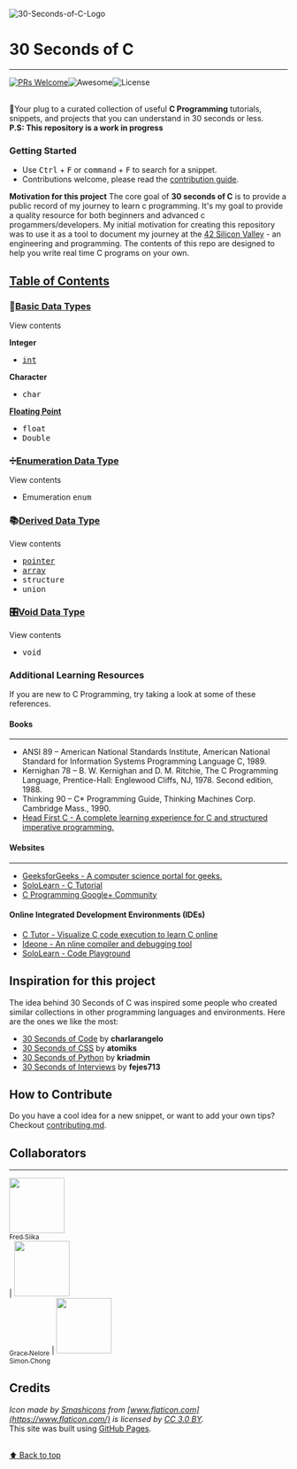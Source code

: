 ![30-Seconds-of-C-Logo](/logo.svg)
# 30 Seconds of C
---
[![PRs Welcome](https://img.shields.io/badge/PRs-welcome-brightgreen.svg?style=flat-square)](http://makeapullrequest.com)![Awesome](https://cdn.rawgit.com/sindresorhus/awesome/d7305f38d29fed78fa85652e3a63e154dd8e8829/media/badge.svg)![License](https://img.shields.io/badge/license-CC0--1.0-blue.svg)


<br>🔌Your plug to a curated collection of useful **C Programming** tutorials, snippets, and projects that you can understand in 30 seconds or less.
<br>**P.S: This repository is a work in progress**

### Getting Started
- Use <kbd>Ctrl</kbd> + <kbd>F</kbd> or <kbd>command</kbd> + <kbd>F</kbd> to search for a snippet.
- Contributions welcome, please read the [contribution guide](./CONTRIBUTING.md).

**Motivation for this project** 
The core goal of **30 seconds of C** is to provide a public record of my journey to learn c programming. It's my goal to provide a quality resource for both beginners and advanced c progammers/developers. My initial motivation for creating this repository was to use it as a tool to document my journey at the [42 Silicon Valley](https://www.42.us.org/) - an engineering and programming. The contents of this repo are designed to help you write real time C programs on your own. 


## [Table of Contents](https://github.com/fredsiika/30-seconds-of-c/edit/master/README.md#table-of-contents)
### 📃[Basic Data Types](https://github.com/fredsiika/30-seconds-of-c/blob/master/glossary/c-data-types.md)
<summary>View contents</summary>

**Integer**<br>
- <kbd>[int](https://github.com/fredsiika/30-seconds-of-c/blob/master/glossary/integer-data-type.md)</kbd>

**Character**<br>
- <kbd>char</kbd>

**[Floating Point](https://github.com/fredsiika/30-seconds-of-c/blob/master/glossary/floating-point-data-type.md)**<br>
- <kbd>float</kbd><br> 
- <kbd>Double</kbd>

### ➗[Enumeration Data Type](https://github.com/fredsiika/30-seconds-of-c/blob/master/glossary/enumeration-data-type.md)
<summary>View contents</summary>

- Emumeration <kbd>enum</kbd>

### 📚[Derived Data Type](https://github.com/fredsiika/30-seconds-of-c/blob/master/glossary/derived-data-type.md)
<summary>View contents</summary>

- <kbd>[pointer](https://github.com/fredsiika/30-seconds-of-c/blob/master/glossary/pointers.md)</kbd>
- <kbd>[array](https://github.com/fredsiika/30-seconds-of-c/blob/master/glossary/array.md)</kbd>
- <kbd>structure</kbd>
- <kbd>union</kbd>

### 🎛️[Void Data Type](https://github.com/fredsiika/30-seconds-of-c/blob/master/glossary/void-data-type.md)
<summary>View contents</summary>

- <kbd>void</kbd>


### Additional Learning Resources
If you are new to C Programming, try taking a look at some of these references.

#### Books
---
- ANSI 89 – American National Standards Institute, American National Standard for Information Systems Programming Language C, 1989.
- Kernighan 78 – B. W. Kernighan and D. M. Ritchie, The C Programming Language, Prentice-Hall: Englewood Cliffs, NJ, 1978. Second edition, 1988.
- Thinking 90 – C* Programming Guide, Thinking Machines Corp. Cambridge Mass., 1990.
- [Head First C - A complete learning experience for C and structured imperative programming.](http://www.allitebooks.com/head-first-c/)
#### Websites
---
- [GeeksforGeeks - A computer science portal for geeks.](https://www.geeksforgeeks.org/c-programming-language/)
- [SoloLearn - C Tutorial](https://www.sololearn.com/Course/C/)
- [C Programming Google+ Community](https://plus.google.com/u/0/communities/103796658293092790651)

#### Online Integrated Development Environments (IDEs)
- [C Tutor - Visualize C code execution to learn C online](http://www.pythontutor.com/c.html#mode=edit)
- [Ideone - An nline compiler and debugging tool](https://ideone.com/)
- [SoloLearn - Code Playground](https://code.sololearn.com/#c)

## Inspiration for this project
The idea behind 30 Seconds of C was inspired some people who created similar collections in other programming languages and environments. Here are the ones we like the most:
- [30 Seconds of Code](https://github.com/Chalarangelo/30-seconds-of-code) by **charlarangelo**
- [30 Seconds of CSS](https://atomiks.github.io/30-seconds-of-css) by **atomiks**
- [30 Seconds of Python](https://github.com/kriadmin/30-seconds-of-python-code) by **kriadmin**
- [30 Seconds of Interviews](https://30secondsofinterviews.org) by **fejes713**

## How to Contribute
Do you have a cool idea for a new snippet, or want to add your own tips? Checkout [contributing.md](./CONTRIBUTING.md).
## Collaborators
---
[<img src="https://github.com/fredsiika.png" width="100px;"/>](https://github.com/fredsiika)<br/>[<sub>Fred Siika</sub>](https://github.com/fredsiika)<br> | [<img src="https://github.com/gracenellore.png" width="100px;"/>](https://github.com/gracenellore)<br/>[<sub>Grace Nelore</sub>](https://github.com/gracenellore) | 
[<img src="https://github.com/simonchong.png" width="100px;"/>](https://github.com/rizznits)<br> [<sub>Simon Chong</sub>](https://github.com/rizznits)<br>

## Credits
*Icon made by [Smashicons](https://www.flaticon.com/authors/smashicons) from [www.flaticon.com](https://www.flaticon.com/) is licensed by [CC 3.0 BY](http://creativecommons.org/licenses/by/3.0/).*
<br>This site was built using [GitHub Pages](https://pages.github.com/).

<br>[⬆ Back to top](#table-of-contents)
